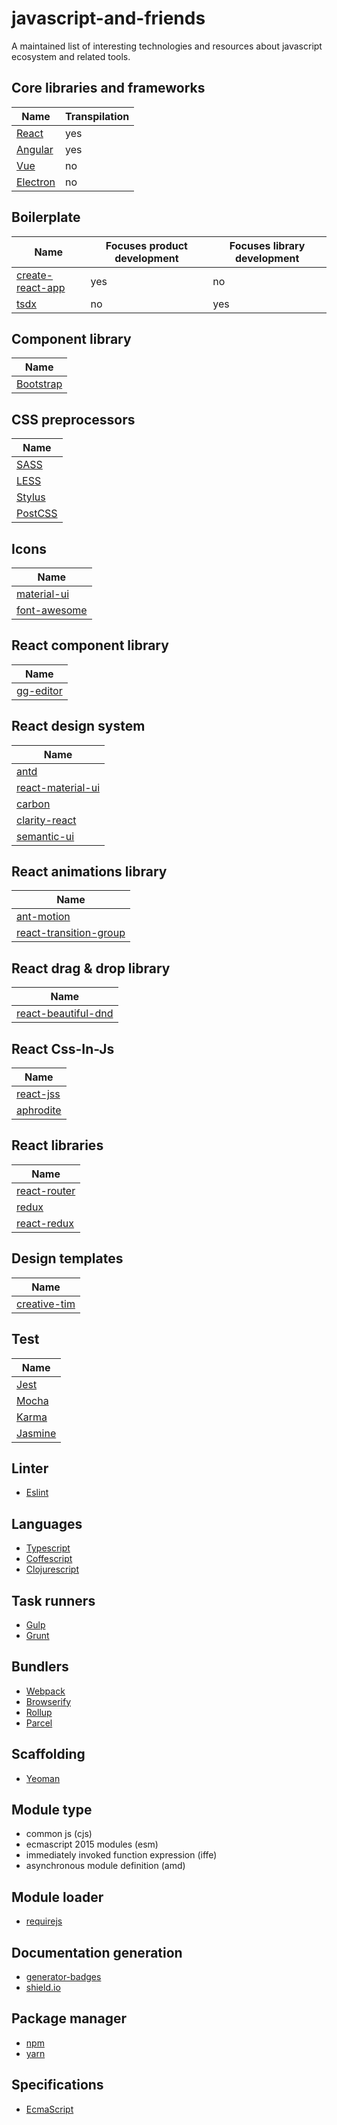 # javascript-and-friends
A maintained list of interesting technologies and resources about javascript ecosystem and related tools.

## Core libraries and frameworks
| Name                          | Transpilation |
|-------------------------------|---------------|
| [React](https://reactjs.org)  | yes           |
| [Angular](https://angular.io) | yes           |
| [Vue](https://vuejs.org)      | no            |
| [Electron](https://electronjs.org) | no       |

## Boilerplate
| Name                                                             | Focuses product development | Focuses library development |
|------------------------------------------------------------------|-----------------------------|---------------------------------------|
| [create-react-app](https://github.com/facebook/create-react-app) | yes                         | no                                     |
| [tsdx](https://github.com/jaredpalmer/tsdx)                      | no                          | yes                                   |

## Component library
| Name         |
|--------------|
| [Bootstrap]()|

## CSS preprocessors
| Name                             |
|----------------------------------|
| [SASS]()                         |
| [LESS](http://lesscss.org/)      |
| [Stylus](http://stylus-lang.com/)|
| [PostCSS](https://postcss.org)   |

## Icons
| Name            |
|-----------------|
| [material-ui]() |
| [font-awesome]()|

## React component library
| Name                                            |
|-------------------------------------------------|
| [gg-editor](https://github.com/alibaba/GGEditor)|

## React design system
| Name                                                                    |
|-------------------------------------------------------------------------|
| [antd](https://ant.design/docs/react/introduce)                         |
| [react-material-ui](https://material-ui.com)                            |
| [carbon](https://www.carbondesignsystem.com/get-started/develop/react/) |
| [clarity-react](https://github.com/EMCECS/clarity-react)                |
| [semantic-ui](https://react.semantic-ui.com)                            |

## React animations library
| Name                                                                        |
|-----------------------------------------------------------------------------|
| [ant-motion](https://motion.ant.design/components/tween-one)                |
| [react-transition-group](https://reactcommunity.org/react-transition-group/)|

## React drag & drop library
| Name                                                                    |
|-------------------------------------------------------------------------|
| [react-beautiful-dnd](https://github.com/atlassian/react-beautiful-dnd) |

## React Css-In-Js
| Name          |
|---------------|
| [react-jss]() |
| [aphrodite]() |

## React libraries
| Name             |
|------------------|
| [react-router]() |
| [redux]()        |
| [react-redux]()  |

## Design templates
| Name                                                        |
|-------------------------------------------------------------|
| [creative-tim](https://www.creative-tim.com/templates/free) |

## Test
| Name                                             |
|--------------------------------------------------|
| [Jest](https://jestjs.io)                        |
| [Mocha](https://mochajs.org)                     |
| [Karma](https://karma-runner.github.io/1.0/)     |
| [Jasmine](https://jasmine.github.io)             |

## Linter
- [Eslint](https://eslint.org)

## Languages
- [Typescript](https://www.typescriptlang.org)
- [Coffescript](https://coffeescript.org)
- [Clojurescript](https://clojurescript.org)

## Task runners
- [Gulp](https://gulpjs.com)
- [Grunt](https://gruntjs.com)

## Bundlers
- [Webpack](https://webpack.js.org)
- [Browserify](http://browserify.org/)
- [Rollup](https://rollupjs.org/guide/)
- [Parcel](https://parceljs.org)

## Scaffolding
- [Yeoman](https://yeoman.io)

## Module type
- common js (cjs)
- ecmascript 2015 modules (esm)
- immediately invoked function expression (iffe)
- asynchronous module definition (amd)

## Module loader
- [requirejs](https://requirejs.org)

## Documentation generation
- [generator-badges](https://github.com/tanhauhau/generator-badge)
- [shield.io](https://shields.io)


## Package manager
- [npm](https://www.npmjs.com)
- [yarn](https://yarnpkg.com/lang/en/)

## Specifications
- [EcmaScript](https://www.ecma-international.org/publications/standards/Ecma-262-arch.htm)
